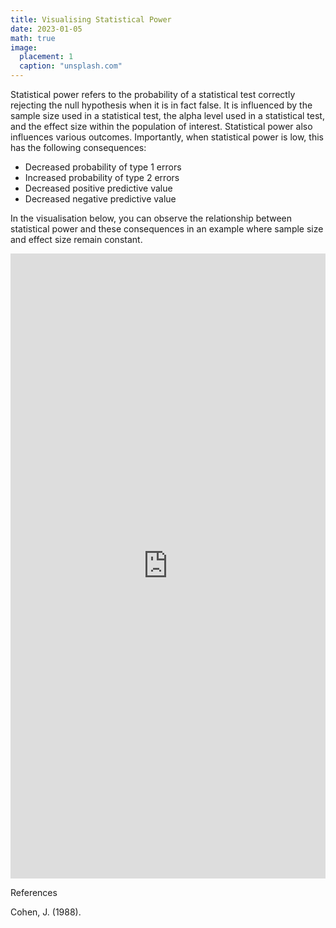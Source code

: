 ```yaml
---
title: Visualising Statistical Power
date: 2023-01-05
math: true
image:
  placement: 1
  caption: "unsplash.com"
---
```


Statistical power refers to the probability of a statistical test correctly rejecting the null hypothesis when it is in fact false. It is influenced by the sample size used in a statistical test, the alpha level used in a statistical test, and the effect size within the population of interest. Statistical power also influences various outcomes. Importantly, when statistical power is low, this has the following consequences:

- Decreased probability of type 1 errors
- Increased probability of type 2 errors
- Decreased positive predictive value
- Decreased negative predictive value

In the visualisation below, you can observe the relationship between statistical power and these consequences in an example where sample size and effect size remain constant.

<iframe height="1000" width="100%" frameborder="no" src="https://jacob-knyspel.shinyapps.io/power-visualisation/"> </iframe>

References

Cohen, J. (1988). 
